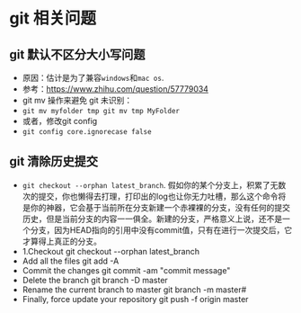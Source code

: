 # git 相关问题

## git 默认不区分大小写问题
* 原因：估计是为了兼容`windows`和`mac os`.
* 参考：https://www.zhihu.com/question/57779034
* git mv 操作来避免 git 未识别：
* `git mv myfolder tmp git mv tmp MyFolder`
* 或者，修改git config
* `git config core.ignorecase false`

## git 清除历史提交
* `git checkout --orphan latest_branch`. 假如你的某个分支上，积累了无数次的提交，你也懒得去打理，打印出的log也让你无力吐槽，那么这个命令将是你的神器，它会基于当前所在分支新建一个赤裸裸的分支，没有任何的提交历史，但是当前分支的内容一一俱全。新建的分支，严格意义上说，还不是一个分支，因为HEAD指向的引用中没有commit值，只有在进行一次提交后，它才算得上真正的分支。
* 1.Checkout
   git checkout --orphan latest_branch
*  Add all the files
   git add -A
*  Commit the changes
   git commit -am "commit message"
*  Delete the branch
   git branch -D master
* Rename the current branch to master
   git branch -m master# 
* Finally, force update your repository
   git push -f origin master